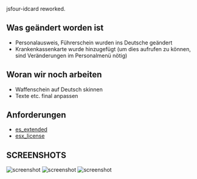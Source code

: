 jsfour-idcard reworked.

## Was geändert worden ist
- Personalausweis, Führerschein wurden ins Deutsche geändert
- Krankenkassenkarte wurde hinzugefügt (um dies aufrufen zu können, sind Veränderungen im Personalmenü nötig)



## Woran wir noch arbeiten

- Waffenschein auf Deutsch skinnen
- Texte etc. final anpassen


## Anforderungen
- <a href="https://github.com/ESX-Org/es_extended">es_extended</a>       
- <a href="https://github.com/ESX-Org/esx_license">esx_license</a>



## SCREENSHOTS
![screenshot](https://i.gyazo.com/1240a37a956753c45986703b68f11a9f.png)
![screenshot](https://i.gyazo.com/1b12e4661b99a7045493eade523372af.png)
![screenshot](https://i.gyazo.com/0aaeaa5b78cd2bef98ee9185bc5295c8.png)
